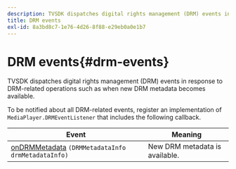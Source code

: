 ```yaml
---
description: TVSDK dispatches digital rights management (DRM) events in response to DRM-related operations such as when new DRM metadata becomes available.
title: DRM events
exl-id: 8a3bd8c7-1e76-4d26-8f88-e29eb0a0e1b7
---
```

# DRM events{#drm-events}

TVSDK dispatches digital rights management (DRM) events in response to DRM-related operations such as when new DRM metadata becomes available.

 To be notified about all DRM-related events, register an implementation of `MediaPlayer.DRMEventListener` that includes the following callback. 

|  Event  | Meaning  |
|---|---|
| [onDRMMetadata](https://help.adobe.com/en_US/primetime/api/psdk/javadoc_1.4/com/adobe/mediacore/MediaPlayer.DRMEventListener.html#onDRMMetadata(DRMMetadataInfo)) `(DRMMetadataInfo drmMetadataInfo)`  | New DRM metadata is available.  |
